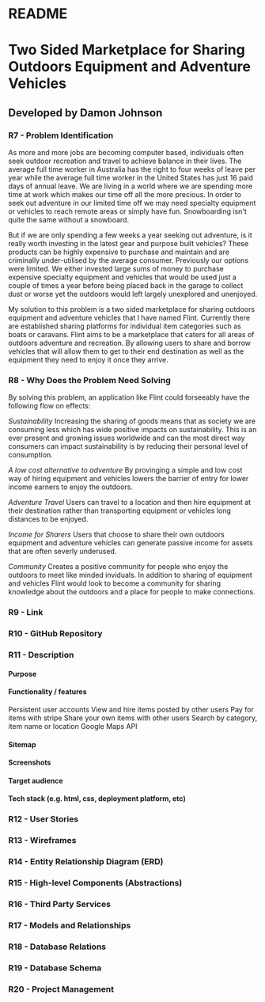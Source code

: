 # README

# Two Sided Marketplace for Sharing Outdoors Equipment and Adventure Vehicles
## Developed by Damon Johnson

### R7 - Problem Identification
As more and more jobs are becoming computer based, individuals often seek outdoor recreation and travel to achieve balance in their lives. The average full time worker in Australia has the right to four weeks of leave per year while the average full time worker in the United States has just 16 paid days of annual leave. We are living in a world where we are spending more time at work which makes our time off all the more precious. In order to seek out adventure in our limited time off we may need specialty equipment or vehicles to reach remote areas or simply have fun. Snowboarding isn't quite the same without a snowboard.

But if we are only spending a few weeks a year seeking out adventure, is it really worth investing in the latest gear and purpose built vehicles? These products can be highly expensive to purchase and maintain and are criminally under-utilised by the average consumer. Previously our options were limited. We either invested large sums of money to purchase expensive specialty equipment and vehicles that would be used just a couple of times a year before being placed back in the garage to collect dust or worse yet the outdoors would left largely unexplored and unenjoyed. 

My solution to this problem is a two sided marketplace for sharing outdoors equipment and adventure vehicles that I have named Flint. Currently there are established sharing platforms for individual item categories such as boats or caravans. Flint aims to be a marketplace that caters for all areas of outdoors adventure and recreation. By allowing users to share and borrow vehicles that will allow them to get to their end destination as well as the equipment they need to enjoy it once they arrive.


### R8 - Why Does the Problem Need Solving

By solving this problem, an application like Flint could forseeably have the following flow on effects:

*Sustainability*
Increasing the sharing of goods means that as society we are consuming less which has wide positive impacts on sustainability. This is an ever present and growing issues worldwide and can the most direct way consumers can impact sustainability is by reducing their personal level of consumption.

*A low cost alternative to adventure*
By provinging a simple and low cost way of hiring equipment and vehicles lowers the barrier of entry for lower income earners to enjoy the outdoors.

*Adventure Travel*
Users can travel to a location and then hire equipment at their destination rather than transporting equipment or vehicles long distances to be enjoyed.

*Income for Sharers*
Users that choose to share their own outdoors equipment and adventure vehicles can generate passive income for assets that are often severly underused. 

*Community*
Creates a positive community for people who enjoy the outdoors to meet like minded inviduals. In addition to sharing of equipment and vehicles Flint would look to become a community for sharing knowledge about the outdoors and a place for people to make connections.


### R9 - Link


### R10 - GitHub Repository


### R11 - Description

#### Purpose
#### Functionality / features
Persistent user accounts
View and hire items posted by other users
Pay for items with stripe
Share your own items with other users
Search by category, item name or location
Google Maps API


#### Sitemap
#### Screenshots
#### Target audience
#### Tech stack (e.g. html, css, deployment platform, etc)

### R12 - User Stories

### R13 - Wireframes

### R14 - Entity Relationship Diagram (ERD)

### R15 - High-level Components (Abstractions)

### R16 - Third Party Services

### R17 - Models and Relationships

### R18 - Database Relations

### R19 - Database Schema

### R20 - Project Management